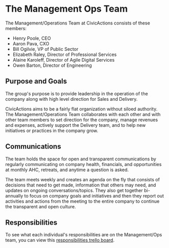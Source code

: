 # The Management Ops Team

The Management/Operations Team at CivicActions consists of these members:

*   Henry Poole, CEO
*   Aaron Pava, CXO
*   Bill Ogilvie, VP of Public Sector
*   Elizabeth Raley, Director of Professional Services
*   Alaine Karoleff, Director of Agile Digital Services
*   Owen Barton, Director of Engineering

## Purpose and Goals

The group's purpose is to provide leadership in the operation of the company along with high level direction for Sales and Delivery.

CivicActions aims to be a fairly flat organization without siloed authority. The Management/Operations Team collaborates with each other and with other team members to set direction for the company, manage revenues and expenses, actively support the Delivery team, and to help new initiatives or practices in the company grow. 

## Communications

The team holds the space for open and transparent communications by regularly communicating on company health, financials, and opportunities at monthly AHC, retreats, and anytime a question is asked.

The team meets weekly and creates an agenda on the fly that consists of decisions that need to get made, information that others may need, and updates on ongoing conversations/topics. They also get together bi-annually to focus on company goals and initiatives and then they report out activities and actions from the meeting to the entire company to continue the transparent and open culture.

## Responsibilities

To see what each individual's responsibilities are on the Management/Ops team, you can view this [responsibilities trello board](https://trello.com/b/qYDkL0tM/ops-team-responsibilities).
